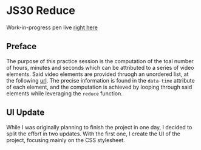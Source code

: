 # JS30 Reduce

Work-in-progress pen live [right here](https://codepen.io/borntofrappe/pen/ZPLPOo)

## Preface

The purpose of this practice session is the computation of the toal number of hours, minutes and seconds which can be attributed to a series of video elements. Said video elements are provided thruogh an unordered list, at the following [url](https://github.com/wesbos/JavaScript30/blob/master/18%20-%20Adding%20Up%20Times%20with%20Reduce/index-START.html). The precise information is found in the `data-time` attribute of each element, and the computation is achieved by looping through said elements while leveraging the `reduce` function.

## UI Update

While I was originally planning to finish the project in one day, I decided to split the effort in two updates. With the first one, I create the UI of the project, focusing mainly on the CSS stylesheet.
